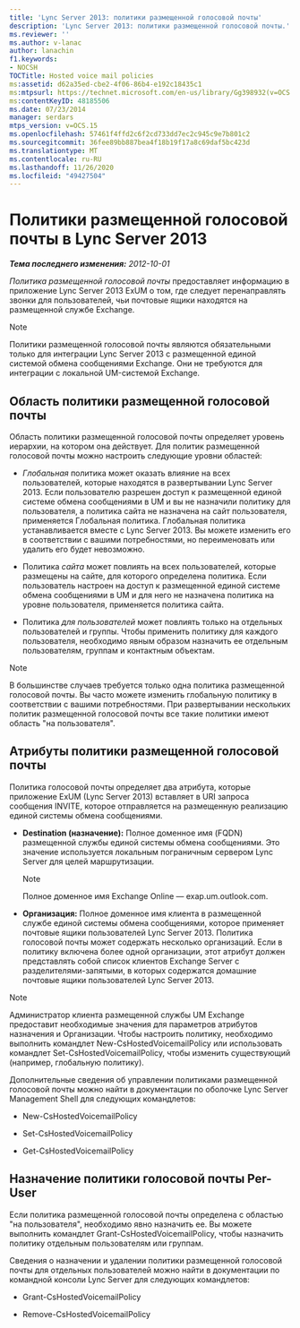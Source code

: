 ```yaml
---
title: 'Lync Server 2013: политики размещенной голосовой почты'
description: 'Lync Server 2013: политики размещенной голосовой почты.'
ms.reviewer: ''
ms.author: v-lanac
author: lanachin
f1.keywords:
- NOCSH
TOCTitle: Hosted voice mail policies
ms:assetid: d62a35ed-cbe2-4f06-86b4-e192c18435c1
ms:mtpsurl: https://technet.microsoft.com/en-us/library/Gg398932(v=OCS.15)
ms:contentKeyID: 48185506
ms.date: 07/23/2014
manager: serdars
mtps_version: v=OCS.15
ms.openlocfilehash: 57461f4ffd2c6f2cd733dd7ec2c945c9e7b801c2
ms.sourcegitcommit: 36fee89bb887bea4f18b19f17a8c69daf5bc423d
ms.translationtype: MT
ms.contentlocale: ru-RU
ms.lasthandoff: 11/26/2020
ms.locfileid: "49427504"
---
```

# <a name="hosted-voice-mail-policies-in-lync-server-2013"></a>Политики размещенной голосовой почты в Lync Server 2013

<div data-xmlns="http://www.w3.org/1999/xhtml">

<div class="topic" data-xmlns="http://www.w3.org/1999/xhtml" data-msxsl="urn:schemas-microsoft-com:xslt" data-cs="https://msdn.microsoft.com/">

<div data-asp="https://msdn2.microsoft.com/asp">



</div>

<div id="mainSection">

<div id="mainBody">

<span> </span>

_**Тема последнего изменения:** 2012-10-01_

*Политика размещенной голосовой почты* предоставляет информацию в приложение Lync Server 2013 ExUM о том, где следует перенаправлять звонки для пользователей, чьи почтовые ящики находятся на размещенной службе Exchange.

<div>


> [!NOTE]  
> Политики размещенной голосовой почты являются обязательными только для интеграции Lync Server 2013 с размещенной единой системой обмена сообщениями Exchange. Они не требуются для интеграции с локальной UM-системой Exchange.



</div>

<div>

## <a name="hosted-voice-mail-policy-scope"></a>Область политики размещенной голосовой почты

Область политики размещенной голосовой почты определяет уровень иерархии, на котором она действует. Для политик размещенной голосовой почты можно настроить следующие уровни областей:

  - *Глобальная* политика может оказать влияние на всех пользователей, которые находятся в развертывании Lync Server 2013. Если пользователю разрешен доступ к размещенной единой системе обмена сообщениями в UM и вы не назначили политику для пользователя, а политика сайта не назначена на сайт пользователя, применяется Глобальная политика. Глобальная политика устанавливается вместе с Lync Server 2013. Вы можете изменить его в соответствии с вашими потребностями, но переименовать или удалить его будет невозможно.

  - Политика *сайта* может повлиять на всех пользователей, которые размещены на сайте, для которого определена политика. Если пользователь настроен на доступ к размещенной единой системе обмена сообщениями в UM и для него не назначена политика на уровне пользователя, применяется политика сайта.

  - Политика *для пользователей* может повлиять только на отдельных пользователей и группы. Чтобы применить политику для каждого пользователя, необходимо явным образом назначить ее отдельным пользователям, группам и контактным объектам.

<div>


> [!NOTE]  
> В большинстве случаев требуется только одна политика размещенной голосовой почты. Вы часто можете изменить глобальную политику в соответствии с вашими потребностями. При развертывании нескольких политик размещенной голосовой почты все такие политики имеют область "на пользователя".



</div>

</div>

<div>

## <a name="hosted-voice-mail-policy-attributes"></a>Атрибуты политики размещенной голосовой почты

Политика голосовой почты определяет два атрибута, которые приложение ExUM (Lync Server 2013) вставляет в URI запроса сообщения INVITE, которое отправляется на размещенную реализацию единой системы обмена сообщениями.

  - **Destination (назначение):** Полное доменное имя (FQDN) размещенной службы единой системы обмена сообщениями. Это значение используется локальным пограничным сервером Lync Server для целей маршрутизации.
    
    <div>
    

    > [!NOTE]  
    > Полное доменное имя Exchange Online — exap.um.outlook.com.

    
    </div>

  - **Организация:** Полное доменное имя клиента в размещенной службе единой системы обмена сообщениями, которое применяет почтовые ящики пользователей Lync Server 2013. Политика голосовой почты может содержать несколько организаций. Если в политику включена более одной организации, этот атрибут должен представлять собой список клиентов Exchange Server с разделителями-запятыми, в которых содержатся домашние почтовые ящики пользователей Lync Server 2013.

<div>


> [!NOTE]  
> Администратор клиента размещенной службы UM Exchange предоставит необходимые значения для параметров атрибутов назначения и Организации. Чтобы настроить политику, необходимо выполнить командлет New-CsHostedVoicemailPolicy или использовать командлет Set-CsHostedVoicemailPolicy, чтобы изменить существующий (например, глобальную политику).



</div>

Дополнительные сведения об управлении политиками размещенной голосовой почты можно найти в документации по оболочке Lync Server Management Shell для следующих командлетов:

  - New-CsHostedVoicemailPolicy

  - Set-CsHostedVoicemailPolicy

  - Get-CsHostedVoicemailPolicy

</div>

<div>

## <a name="per-user-voice-mail-policy-assignment"></a>Назначение политики голосовой почты Per-User

Если политика размещенной голосовой почты определена с областью "на пользователя", необходимо явно назначить ее. Вы можете выполнить командлет Grant-CsHostedVoicemailPolicy, чтобы назначить политику отдельным пользователям или группам.

Сведения о назначении и удалении политики размещенной голосовой почты для отдельных пользователей можно найти в документации по командной консоли Lync Server для следующих командлетов:

  - Grant-CsHostedVoicemailPolicy

  - Remove-CsHostedVoicemailPolicy

</div>

</div>

<span> </span>

</div>

</div>

</div>

